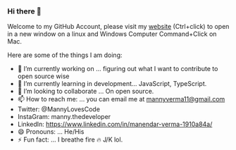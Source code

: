 ### Hi there 👋

Welcome to my GitHub Account, please visit my <a href="http://mverma45.github.io/portfolio/">website</a> (Ctrl+click) to open in a new window on a linux and Windows Computer Command+Click on Mac.

Here are some of the things I am doing:

- 🔭 I’m currently working on ... figuring out what I want to contribute to open source wise
- 🌱 I’m currently learning in development... JavaScript, TypeScript.
- 👯 I’m looking to collaborate ... On open source.
- 📫 How to reach me: ... you can email me at mannyverma11@gmail.com 
- Twitter: @MannyLovesCode
- InstaGram: manny.thedeveloper
- LinkedIn: https://www.linkedin.com/in/manendar-verma-1910a84a/
- 😄 Pronouns: ... He/His
- ⚡ Fun fact: ... I breathe fire :fire: J/K lol.

